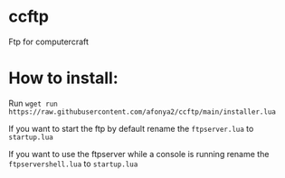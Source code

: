 # ccftp
Ftp for computercraft

# How to install:
Run `wget run https://raw.githubusercontent.com/afonya2/ccftp/main/installer.lua`

If you want to start the ftp by default rename the `ftpserver.lua` to `startup.lua`

If you want to use the ftpserver while a console is running rename the `ftpservershell.lua` to `startup.lua`